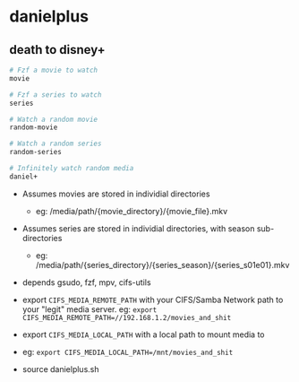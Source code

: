 # danielplus
## death to disney+

```sh
# Fzf a movie to watch
movie

# Fzf a series to watch
series

# Watch a random movie
random-movie

# Watch a random series
random-series

# Infinitely watch random media
daniel+
```

 - Assumes movies are stored in individial directories
   - eg: /media/path/{movie_directory}/{movie_file}.mkv
 - Assumes series are stored in individial directories, with season sub-directories
   - eg: /media/path/{series_directory}/{series_season}/{series_s01e01}.mkv

 - depends gsudo, fzf, mpv, cifs-utils
 - export `CIFS_MEDIA_REMOTE_PATH` with your CIFS/Samba Network path to your "legit" media server.
   eg: `export CIFS_MEDIA_REMOTE_PATH=//192.168.1.2/movies_and_shit`
 - export `CIFS_MEDIA_LOCAL_PATH` with a local path to mount media to
 - eg: `export CIFS_MEDIA_LOCAL_PATH=/mnt/movies_and_shit`
 - source danielplus.sh

